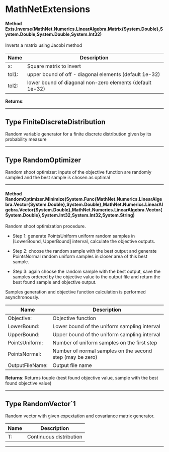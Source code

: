 # MathNetExtensions #

#### Method Exts.Inverse(MathNet.Numerics.LinearAlgebra.Matrix{System.Double},System.Double,System.Double,System.Int32)

 Inverts a matrix using Jacobi method 

|Name | Description |
|-----|------|
|x: |Square matrix to invert|
|tol1: |upper bound of off - diagonal elements (default 1e-32)|
|tol2: |lower bound of diagonal non-zero elements (default 1e-32)|
**Returns**: 



---
## Type FiniteDiscreteDistribution

 Random variable generator for a finite discrete distribution given by its probability measure 



---
## Type RandomOptimizer

 Random shoot optimizer: inputs of the objective function are randomly sampled and the best sample is chosen as optimal 



---
#### Method RandomOptimizer.Minimize(System.Func{MathNet.Numerics.LinearAlgebra.Vector{System.Double},System.Double},MathNet.Numerics.LinearAlgebra.Vector{System.Double},MathNet.Numerics.LinearAlgebra.Vector{System.Double},System.Int32,System.Int32,System.String)

Random shoot optimization procedure.

- Step 1: generate PointsUniform uniform random samples in [LowerBound, UpperBound] interval, calculate the objective outputs.

- Step 2: choose the random sample with the best output and generate PointsNormal random uniform samples in closer area of this best sample.

- Step 3: again choose the random sample with the best output, save the samples ordered by the objective value to the output file and return the best found sample and objective output.

Samples generation and objective function calculation is performed asynchronously.



|Name | Description |
|-----|------|
|Objective: |Objective function|
|LowerBound: |Lower bound of the uniform sampling interval|
|UpperBound: |Upper bound of the uniform sampling interval|
|PointsUniform: |Number of uniform samples on the first step|
|PointsNormal: |Number of normal samples on the second step (may be zero)|
|OutputFileName: |Output file name|
**Returns**: Returns touple (best found objective value, sample with the best found objective value)



---
## Type RandomVector`1

 Random vector with given expextation and covariance matrix generator. 

|Name | Description |
|-----|------|
|T: |Continuous distribution|


---


